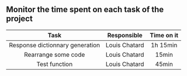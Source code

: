## Monitor the time spent on each task of the project

|              Task               | Responsible | Time on it |
|:-------------------------------:|-------------|:----------:|
| Response dictionnary generation |Louis Chatard|  1h 15min  |
|       Rearrange some code       |Louis Chatard|   15min    |
|          Test function          |Louis Chatard|   45min    |
